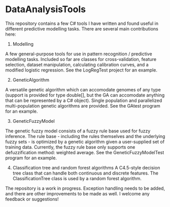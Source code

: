 DataAnalysisTools
=================

This repository contains a few C# tools I have written and found useful in different predictive modelling tasks. There are several main contributions here:

1) Modelling

A few general-purpose tools for use in pattern recognition / predictive modelling tasks. Included so far are classes for cross-validation, feature selection, dataset manipulation, calculating calibration curves, and a modified logistic regression. See the LogRegTest project for an example.

2) GeneticAlgorithm

A versatile genetic algorithm which can accomodate genomes of any type (support is provided for type double[], but the GA can accomodate anything that can be represented by a C# object). Single population and parallelized multi-population genetic algorithms are provided. See the GAtest program for an example.

3) GeneticFuzzyModel

The genetic fuzzy model consists of a fuzzy rule base used for fuzzy inference. The rule base - including the rules themselves and the underlying fuzzy sets - is optimized by a genetic algorithm given a user-supplied set of training data. Currently, the fuzzy rule base only supports one defuzzification method: weighted average. See the GeneticFuzzyModelTest program for an example.

4) Classification tree and random forest algorithms
A C4.5-style decision tree class that can handle both continuous and discrete features. The ClassificationTree class is used by a random forest algorithm.

The repository is a work in progress. Exception handling needs to be added, and there are other improvements to be made as well. I welcome any feedback or suggestions!
